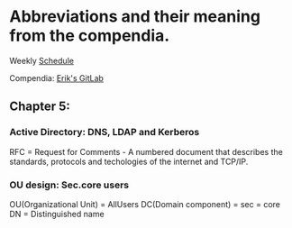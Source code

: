 # **Abbreviations and their meaning from the compendia.**
Weekly [Schedule](https://gitlab.com/erikhje/dcsg1005/-/blob/master/schedule.md)

Compendia: [Erik's GitLab](https://gitlab.com/erikhje/dcsg1005/-/blob/master/compendia.md#markdown)

## Chapter 5: 
### **Active Directory: DNS, LDAP and Kerberos** 

RFC = Request for Comments
    - A numbered document that describes the standards, protocols and techologies
    of the internet and TCP/IP.

### OU design: Sec.core users
OU(Organizational Unit)     = AllUsers
DC(Domain component)        = sec
                            = core
DN                          = Distinguished name